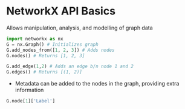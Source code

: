 # NetworkX API Basics
Allows manipulation, analysis, and modelling of graph data
```python
import networkx as nx
G = nx.Graph() # Initializes graph
G.add_nodes_from([1, 2, 3]) # Adds nodes
G.nodes() # Returns [1, 2, 3]

G.add_edge(1,2) # Adds an edge b/n node 1 and 2
G.edges() # Returns [(1, 2)]
```
- Metadata can be added to the nodes in the graph, providing extra information
```python
G.node[1]['Label']
```